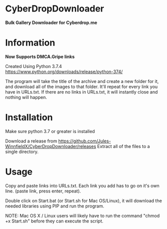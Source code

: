 # CyberDropDownloader
**Bulk Gallery Downloader for Cyberdrop.me**

# Information
**Now Supports DMCA.Gripe links**

Created Using Python 3.7.4
https://www.python.org/downloads/release/python-374/

The program will take the title of the archive and create a new folder for it, and download all of the images to that folder. It'll repeat for every link you have in URLs.txt.
If there are no links in URLs.txt, it will instantly close and nothing will happen.

# Installation

Make sure python 3.7 or greater is installed

Download a release from https://github.com/Jules-WinnfieldX/CyberDropDownloader/releases
Extract all of the files to a single directory.

# Usage
Copy and paste links into URLs.txt. 
Each link you add has to go on it's own line. (paste link, press enter, repeat).

Double click on Start.bat (or Start.sh for Mac OS/Linux), it will download the needed libraries using PIP and run the program.

NOTE: Mac OS X / Linux users will likely have to run the command "chmod +x Start.sh" before they can execute the script.
